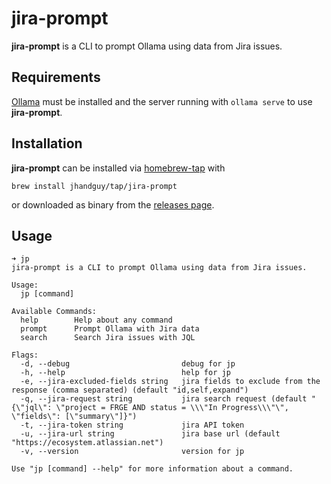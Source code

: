 # jira-prompt

**jira-prompt** is a CLI to prompt Ollama using data from Jira issues.

## Requirements

[Ollama](https://ollama.com/) must be installed and the server running with `ollama serve` to use **jira-prompt**.

## Installation

**jira-prompt** can be installed via [homebrew-tap](https://github.com/jhandguy/homebrew-tap) with

```shell
brew install jhandguy/tap/jira-prompt
```

or downloaded as binary from the [releases page](https://github.com/jhandguy/jira-prompt/releases).

## Usage

```shell
➜ jp
jira-prompt is a CLI to prompt Ollama using data from Jira issues.

Usage:
  jp [command]

Available Commands:
  help        Help about any command
  prompt      Prompt Ollama with Jira data
  search      Search Jira issues with JQL

Flags:
  -d, --debug                         debug for jp
  -h, --help                          help for jp
  -e, --jira-excluded-fields string   jira fields to exclude from the response (comma separated) (default "id,self,expand")
  -q, --jira-request string           jira search request (default "{\"jql\": \"project = FRGE AND status = \\\"In Progress\\\"\", \"fields\": [\"summary\"]}")
  -t, --jira-token string             jira API token
  -u, --jira-url string               jira base url (default "https://ecosystem.atlassian.net")
  -v, --version                       version for jp

Use "jp [command] --help" for more information about a command.
```
